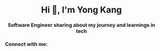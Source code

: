 <h1 align="center">Hi 👋, I'm Yong Kang</h1>
<h3 align="center">Software Engineer sharing about my journey and learnings in tech</h3>

<h3 align="left">Connect with me:</h3>
<p align="left">
</p>
